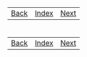 <table width="100%">
    <tr>
        <td><a href="./004_Query_Parameters.md">Back</a></td>
        <td><a href="../Index.md">Index</a></td>
        <td><a href="./006_JavaServerlet_Pages.md">Next</a></td>
    </tr>
</table>

#

#

#

[]()
<table width="100%">
    <tr>
        <td><a href="./004_Query_Parameters.md">Back</a></td>
        <td><a href="../Index.md">Index</a></td>
        <td><a href="./006_JavaServerlet_Pages.md">Next</a></td>
    </tr>
</table>